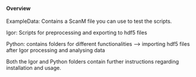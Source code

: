 #### Overview

ExampleData: Contains a ScanM file you can use to test the scripts.

Igor: Scripts for preprocessing and exporting to hdf5 files

Python: contains folders for different functionalities --> importing hdf5 files after Igor processing and analysing data

Both the Igor and Python folders contain further instructions regarding installation and usage. 
